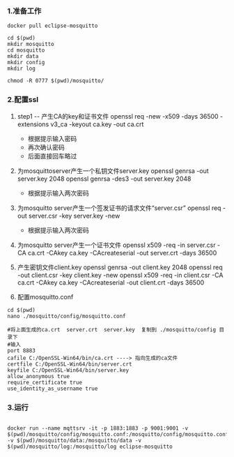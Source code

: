 ### 1.准备工作
```shell
docker pull eclipse-mosquitto

cd $(pwd)
mkdir mosquitto
cd mosquitto
mkdir data
mkdir config
mkdir log

chmod -R 0777 $(pwd)/mosquitto/
```


### 2.配置ssl
1. step1 -- 产生CA的key和证书文件
  openssl req -new -x509 -days 36500 -extensions v3_ca -keyout ca.key -out ca.crt 
	* 根据提示输入密码
	* 再次确认密码
	* 后面直接回车略过
2. 为mosquittoserver产生一个私钥文件server.key
  openssl genrsa -out server.key 2048
  openssl genrsa -des3 -out server.key 2048
	* 根据提示输入两次密码
3. 为mosquitto server产生一个签发证书的请求文件“server.csr”
  openssl req -out server.csr -key server.key -new
	* 根据提示输入两次密码
4. 为mosquitto server产生一个证书文件
  openssl x509 -req -in server.csr -CA ca.crt -CAkey ca.key -CAcreateserial -out server.crt -days 36500
5. 产生密钥文件client.key
  openssl genrsa -out client.key 2048
  openssl req -out client.csr -key client.key -new
  openssl x509 -req -in client.csr -CA ca.crt -CAkey ca.key -CAcreateserial -out client.crt -days 36500

6. 配置mosquitto.conf
```shell
cd $(pwd)
nano ./mosquitto/config/mosquitto.conf

#将上面生成的ca.crt  server.crt  server.key  复制到 ./mosquitto/config 目录下
#输入
port 8883
cafile C:/OpenSSL-Win64/bin/ca.crt ----> 指向生成的ca文件
certfile C:/OpenSSL-Win64/bin/server.crt
keyfile C:/OpenSSL-Win64/bin/server.key
allow_anonymous true
require_certificate true
use_identity_as_username true
```



### 3.运行
```shell

docker run --name mqttsrv -it -p 1883:1883 -p 9001:9001 -v $(pwd)/mosquitto/config/mosquitto.conf:/mosquitto/config/mosquitto.conf -v $(pwd)/mosquitto/data:/mosquitto/data -v $(pwd)/mosquitto/log:/mosquitto/log eclipse-mosquitto
```
